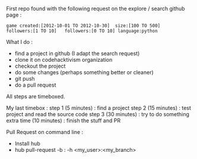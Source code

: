 First repo found with the following request on the explore / search github page :

 ```game created:[2012-10-01 TO 2012-10-30]  size:[100 TO 500]   followers:[1 TO 10]   followers:[0 TO 10] language:python```

What I do :
 - find a project in github (I adapt the search request)
 - clone it on codehacktivism organization
 - checkout the project
 - do some changes (perhaps something better or cleaner)
 - git push
 - do a pull request

All steps are timeboxed.

My last timebox :
step 1 (5 minutes) : find a project
step 2 (15 minutes) : test project and read the source code
step 3 (30 minutes) : try to do something
extra time (10 minutes) : finish the stuff and PR

Pull Request on command line :

 - Install hub 
 - hub pull-request -b <user>:<branch> -h <my_user>:<my_branch>

